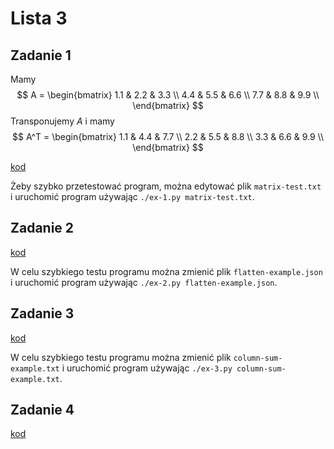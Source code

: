 # Lista 3

## Zadanie 1

Mamy
$$
A =
\begin{bmatrix}
  1.1 & 2.2 & 3.3 \\
  4.4 & 5.5 & 6.6 \\
  7.7 & 8.8 & 9.9 \\
\end{bmatrix}
$$
Transponujemy $A$ i mamy
$$
A^T =
\begin{bmatrix}
  1.1 & 4.4 & 7.7 \\
  2.2 & 5.5 & 8.8 \\
  3.3 & 6.6 & 9.9 \\
\end{bmatrix}
$$

[kod](ex-1.py)

Żeby szybko przetestować program, można edytować plik `matrix-test.txt` i uruchomić program używając `./ex-1.py matrix-test.txt`.

## Zadanie 2

[kod](ex-2.py)

W celu szybkiego testu programu można zmienić plik `flatten-example.json` i uruchomić program używając `./ex-2.py flatten-example.json`.

## Zadanie 3

[kod](ex-3.py)

W celu szybkiego testu programu można zmienić plik `column-sum-example.txt` i uruchomić program używając `./ex-3.py column-sum-example.txt`.

## Zadanie 4

[kod](ex-4.py)
